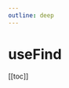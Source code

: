 ```yaml
---
outline: deep
---
```


<script setup>
import Badge from '../components/Badge.vue'
</script>

# useFind

[[toc]]
